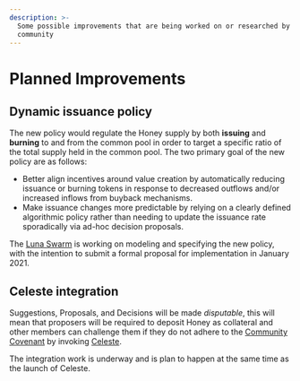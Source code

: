 ```yaml
---
description: >-
  Some possible improvements that are being worked on or researched by the
  community
---
```


# Planned Improvements

## Dynamic issuance policy

The new policy would regulate the Honey supply by both **issuing** and **burning** to and from the common pool in order to target a specific ratio of the total supply held in the common pool. The two primary goal of the new policy are as follows:

* Better align incentives around value creation by automatically reducing issuance or burning tokens in response to decreased outflows and/or increased inflows from buyback mechanisms.  
* Make issuance changes more predictable by relying on a clearly defined algorithmic policy rather than needing to update the issuance rate sporadically via ad-hoc decision proposals. 

The [Luna Swarm](../../community/swarms/luna.md) is working on modeling and specifying the new policy, with the intention to submit a formal proposal for implementation in January 2021. 

## Celeste integration 

Suggestions, Proposals, and Decisions will be made _disputable_, this will mean that proposers will be required to deposit Honey as collateral and other members can challenge them if they do not adhere to the [Community Covenant](../../community-covenant.md) by invoking [Celeste](../../community/swarms/celeste.md). 

The integration work is underway and is plan to happen at the same time as the launch of Celeste. 



